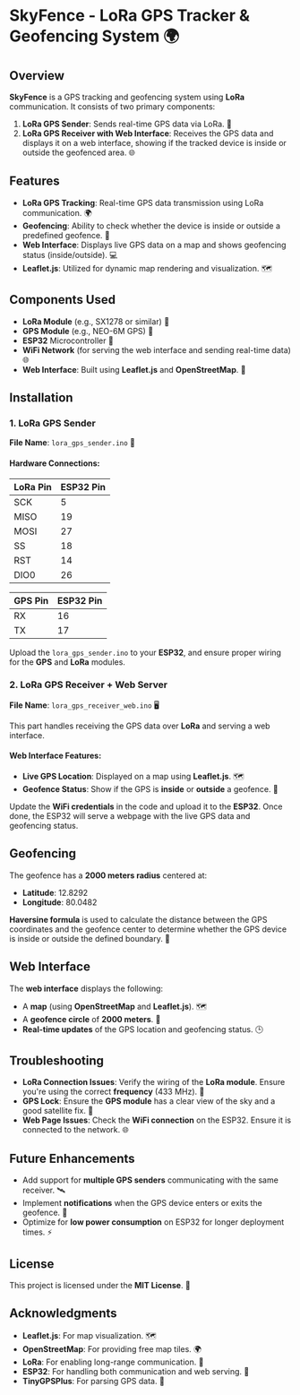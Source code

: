 # SkyFence - LoRa GPS Tracker & Geofencing System 🌍

## Overview

**SkyFence** is a GPS tracking and geofencing system using **LoRa** communication. It consists of two primary components:

1. **LoRa GPS Sender**: Sends real-time GPS data via LoRa. 📡
2. **LoRa GPS Receiver with Web Interface**: Receives the GPS data and displays it on a web interface, showing if the tracked device is inside or outside the geofenced area. 🌐

## Features

- **LoRa GPS Tracking**: Real-time GPS data transmission using LoRa communication. 🌍
- **Geofencing**: Ability to check whether the device is inside or outside a predefined geofence. 🛑
- **Web Interface**: Displays live GPS data on a map and shows geofencing status (inside/outside). 💻
- **Leaflet.js**: Utilized for dynamic map rendering and visualization. 🗺️

## Components Used

- **LoRa Module** (e.g., SX1278 or similar) 📡
- **GPS Module** (e.g., NEO-6M GPS) 📍
- **ESP32** Microcontroller 🔧
- **WiFi Network** (for serving the web interface and sending real-time data) 🌐
- **Web Interface**: Built using **Leaflet.js** and **OpenStreetMap**. 🧭

## Installation

### 1. LoRa GPS Sender

**File Name**: `lora_gps_sender.ino` 📝

#### Hardware Connections:

| **LoRa Pin** | **ESP32 Pin** |
|--------------|---------------|
| SCK          | 5             |
| MISO         | 19            |
| MOSI         | 27            |
| SS           | 18            |
| RST          | 14            |
| DIO0         | 26            |

| **GPS Pin**  | **ESP32 Pin** |
|--------------|---------------|
| RX           | 16            |
| TX           | 17            |

Upload the `lora_gps_sender.ino` to your **ESP32**, and ensure proper wiring for the **GPS** and **LoRa** modules.

### 2. LoRa GPS Receiver + Web Server

**File Name**: `lora_gps_receiver_web.ino` 🖥️

This part handles receiving the GPS data over **LoRa** and serving a web interface.

#### Web Interface Features:
- **Live GPS Location**: Displayed on a map using **Leaflet.js**. 🗺️
- **Geofence Status**: Show if the GPS is **inside** or **outside** a geofence. 🛑

Update the **WiFi credentials** in the code and upload it to the **ESP32**. Once done, the ESP32 will serve a webpage with the live GPS data and geofencing status.

## Geofencing

The geofence has a **2000 meters radius** centered at:

- **Latitude**: 12.8292
- **Longitude**: 80.0482

**Haversine formula** is used to calculate the distance between the GPS coordinates and the geofence center to determine whether the GPS device is inside or outside the defined boundary. 📏

## Web Interface

The **web interface** displays the following:
- A **map** (using **OpenStreetMap** and **Leaflet.js**). 🗺️
- A **geofence circle** of **2000 meters**. 🛑
- **Real-time updates** of the GPS location and geofencing status. 🕒

## Troubleshooting

- **LoRa Connection Issues**: Verify the wiring of the **LoRa module**. Ensure you're using the correct **frequency** (433 MHz). 📡
- **GPS Lock**: Ensure the **GPS module** has a clear view of the sky and a good satellite fix. 🌌
- **Web Page Issues**: Check the **WiFi connection** on the ESP32. Ensure it is connected to the network. 🌐

## Future Enhancements

- Add support for **multiple GPS senders** communicating with the same receiver. 🛰️
- Implement **notifications** when the GPS device enters or exits the geofence. 📲
- Optimize for **low power consumption** on ESP32 for longer deployment times. ⚡

## License

This project is licensed under the **MIT License**. 📜

## Acknowledgments

- **Leaflet.js**: For map visualization. 🗺️
- **OpenStreetMap**: For providing free map tiles. 🌍
- **LoRa**: For enabling long-range communication. 📡
- **ESP32**: For handling both communication and web serving. 🔧
- **TinyGPSPlus**: For parsing GPS data. 📍
